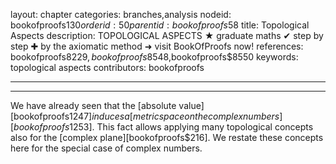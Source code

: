 layout: chapter
categories: branches,analysis
nodeid: bookofproofs$130
orderid: 50
parentid: bookofproofs$58
title: Topological Aspects
description: TOPOLOGICAL ASPECTS ★ graduate maths ✔ step by step ✚ by the axiomatic method ➜ visit BookOfProofs now!
references: bookofproofs$8229,bookofproofs$8548,bookofproofs$8550
keywords: topological aspects
contributors: bookofproofs

---


---

We have already seen that the [absolute value][bookofproofs$1247] induces a [metric space on the complex numbers][bookofproofs$1253]. This fact allows applying many topological concepts also for the [complex plane][bookofproofs$216]. We restate these concepts here for the special case of complex numbers.

